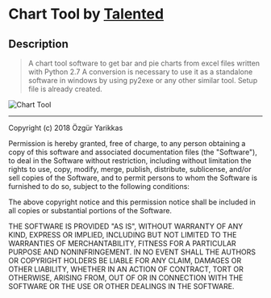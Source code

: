# Chart Tool by <a href="https://github.com/talented">Talented</a>

## Description

> A chart tool software to get bar and pie charts from excel files written with Python 2.7
> A conversion is necessary to use it as a standalone software in windows by using py2exe or any other similar tool. Setup file is already created. 

![Chart Tool](https://raw.githubusercontent.com/talented/chart_tool/master/chart_tool.JPG)

------------------------------------------

Copyright (c) 2018 Özgür Yarikkas

Permission is hereby granted, free of charge, to any person obtaining a copy
of this software and associated documentation files (the "Software"), to deal
in the Software without restriction, including without limitation the rights
to use, copy, modify, merge, publish, distribute, sublicense, and/or sell
copies of the Software, and to permit persons to whom the Software is
furnished to do so, subject to the following conditions:

The above copyright notice and this permission notice shall be included in
all copies or substantial portions of the Software.

THE SOFTWARE IS PROVIDED "AS IS", WITHOUT WARRANTY OF ANY KIND, EXPRESS OR
IMPLIED, INCLUDING BUT NOT LIMITED TO THE WARRANTIES OF MERCHANTABILITY,
FITNESS FOR A PARTICULAR PURPOSE AND NONINFRINGEMENT. IN NO EVENT SHALL THE
AUTHORS OR COPYRIGHT HOLDERS BE LIABLE FOR ANY CLAIM, DAMAGES OR OTHER
LIABILITY, WHETHER IN AN ACTION OF CONTRACT, TORT OR OTHERWISE, ARISING FROM,
OUT OF OR IN CONNECTION WITH THE SOFTWARE OR THE USE OR OTHER DEALINGS IN
THE SOFTWARE.